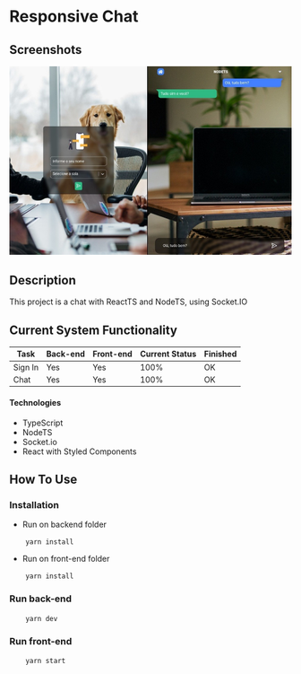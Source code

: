 # Responsive Chat

## Screenshots


![Alt text](screenshots/print.jpeg?raw=true  "Title")

## Description

This project is a chat with ReactTS and NodeTS, using Socket.IO


## Current System Functionality


| Task           | Back-end | Front-end   | Current Status | Finished | 
|----------------|---------------|---------------|----------------|-----------|
| Sign In   | Yes  | Yes | 100% | OK
| Chat  | Yes  | Yes | 100% | OK

#### Technologies

- TypeScript
- NodeTS
- Socket.io
- React with Styled Components


## How To Use

### Installation
- Run on backend folder

```
    yarn install
```

- Run on front-end folder

```
    yarn install 
```


### Run back-end
```
    yarn dev
```

### Run front-end
```
    yarn start

```

